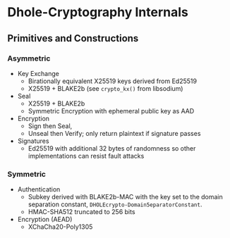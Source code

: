 # Dhole-Cryptography Internals

## Primitives and Constructions

### Asymmetric

* Key Exchange
  * Birationally equivalent X25519 keys derived from Ed25519 
  * X25519 + BLAKE2b (see `crypto_kx()` from libsodium)
* Seal
  * X25519 + BLAKE2b
  * Symmetric Encryption with ephemeral public key as AAD
* Encryption
  * Sign then Seal,
  * Unseal then Verify; only return plaintext if signature passes
* Signatures
  * Ed25519 with additional 32 bytes of randomness so other
    implementations can resist fault attacks

### Symmetric

* Authentication
  * Subkey derived with BLAKE2b-MAC with the key set to the domain separation
    constant, `DHOLEcrypto-Domain5eparatorConstant`.
  * HMAC-SHA512 truncated to 256 bits
* Encryption (AEAD)
  * XChaCha20-Poly1305
